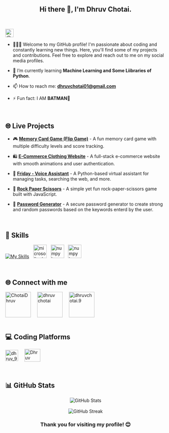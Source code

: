 <h2 align="center">Hi there 👋, I'm Dhruv Chotai.</h2>
<br>

<p align="left"> <img src="https://komarev.com/ghpvc/?username=dhrruvchotai&label=Profile%20views&color=0e75b6&style=flat" alt="dhrruvchotai" height="26"/> </p>

- 👨🏼‍💼 Welcome to my GitHub profile! I'm passionate about coding and constantly learning new things. Here, you'll find some of my projects and contributions. Feel free to explore and reach out to me on my social media profiles.

- 🌱 I’m currently learning **Machine Learning and Some Liibraries of Python**.
 
- 📫 How to reach me: **dhruvchotai01@gmail.com**
 
- ⚡ Fun fact: I AM **BATMAN🦇**
<br>

## 🌐 Live Projects

- 🎮 **[Memory Card Game (Flip Game)](https://dugames.aswdc.in/FlipGame/index.html)** - A fun memory card game with multiple difficulty levels and score tracking.
- 🛍️ **[E-Commerce Clothing Website](https://adaa-web-frontend.onrender.com/)** - A full-stack e-commerce website with smooth animations and user authentication.
- 🔄 **[Friday - Voice Assistant](https://github.com/dhrruvchotai/Friday)** - A Python-based virtual assistant for managing tasks, searching the web, and more.
- 🤺 **[Rock Paper Scissors](https://dhrruvchotai.github.io/Rock-Paper-Scissor/)** - A simple yet fun rock-paper-scissors game built with JavaScript.
- 🔑 **[Password Generator](https://dhrruvchotai.github.io/Password-Generator/)** - A secure password generator to create strong and random passwords based on the keywords enterd by the user.

  <br>

## 🚀 Skills
 [![My Skills](https://skillicons.dev/icons?i=c,java,html,css,bootstrap,js,mongodb,express,react,nodejs,postman,py)](https://skillicons.dev)
 <img width="5" />
  <img src="https://cdn.jsdelivr.net/gh/devicons/devicon/icons/microsoftsqlserver/microsoftsqlserver-plain.svg" height="42" alt="microsoftsqlserver logo"  />
   <img width="5" />
  <img src="https://cdn.jsdelivr.net/gh/devicons/devicon/icons/numpy/numpy-original.svg" height="42" alt="numpy logo"  />
   <img width="5" />
    <img src="https://seeklogo.com/images/M/matplotlib-logo-7676870AC0-seeklogo.com.png" height="42" alt="numpy logo"  />


<br>

## 🌐 Connect with me

<div align="left">
 <a href="https://twitter.com/ChotaiDhruv" target="blank"><img align="center" src="https://user-images.githubusercontent.com/74038190/235294011-b8074c31-9097-4a65-a594-4151b58743a8.gif" alt="ChotaiDhruv" height="80" width="80" /></a>
<img width="12" />
<a href="https://www.linkedin.com/in/dhruv-chotai-179a502aa/" target="blank"><img align="center" src="https://user-images.githubusercontent.com/74038190/235294012-0a55e343-37ad-4b0f-924f-c8431d9d2483.gif" alt="dhruv chotai" height="80" width="80" /></a>
<img width="12" />
<a href="https://www.instagram.com/dhruvchotai.9/" target="blank"><img align="center" src="https://user-images.githubusercontent.com/74038190/235294013-a33e5c43-a01c-43f6-b44d-a406d8b4ab75.gif" alt="dhruvchotai.9" height="80" width="80" /></a>
<img width="12" />
</div>

<br>

## 💻 Coding Platforms

<a href="https://leetcode.com/u/dhruv_9/" target="blank"><img align="center" src="https://raw.githubusercontent.com/rahuldkjain/github-profile-readme-generator/master/src/images/icons/Social/leet-code.svg" alt="dhruv_9" height="35" width="40" /></a>
<img width="12" />
<a href="https://www.hackerrank.com/profile/h23010101051" target="blank"><img align="center" src="https://upload.wikimedia.org/wikipedia/commons/thumb/4/40/HackerRank_Icon-1000px.png/600px-HackerRank_Icon-1000px.png" alt="Dhruv Chotai" height="40" width="50" /></a>

<br>




## 📊 GitHub Stats

<div align="center">
  <img src="https://github-readme-stats.vercel.app/api?username=dhrruvchotai&show_icons=true&theme=dark&hide_border=true&bg_color=0D1117&title_color=FFFFFF&icon_color=9B59B6&text_color=C9D1D9" alt="GitHub Stats" />
</div>

<br>

<div align="center">
  <img src="https://github-readme-streak-stats.herokuapp.com/?user=dhrruvchotai&theme=dark&hide_border=true&background=0D1117&ring=9B59B6&fire=9B59B6&currStreakNum=C9D1D9&currStreakLabel=FFFFFF" alt="GitHub Streak" />
</div>

<h3 align="center">Thank you for visiting my profile! 😊</h3>

